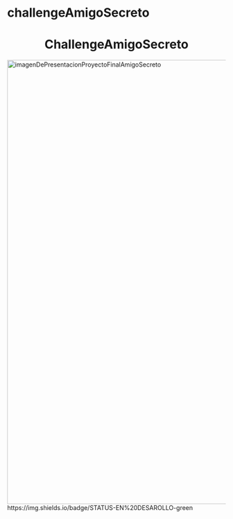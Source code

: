 # challengeAmigoSecreto
<h1 align="center"> ChallengeAmigoSecreto </h1>
<img width="1536" height="1024" alt="imagenDePresentacionProyectoFinalAmigoSecreto" src="https://github.com/user-attachments/assets/4241bd66-f137-4ec7-8e88-02780af85aa7" />
https://img.shields.io/badge/STATUS-EN%20DESAROLLO-green
